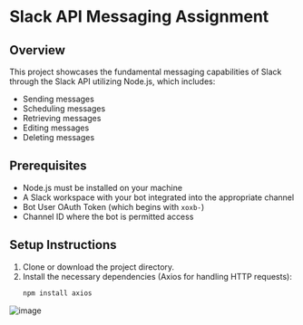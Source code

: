 # Slack API Messaging Assignment

## Overview
This project showcases the fundamental messaging capabilities of Slack through the Slack API utilizing Node.js, which includes:
- Sending messages
- Scheduling messages
- Retrieving messages
- Editing messages
- Deleting messages

## Prerequisites
- Node.js must be installed on your machine
- A Slack workspace with your bot integrated into the appropriate channel
- Bot User OAuth Token (which begins with `xoxb-`)
- Channel ID where the bot is permitted access

## Setup Instructions

1. Clone or download the project directory.
2. Install the necessary dependencies (Axios for handling HTTP requests):
   ```bash
   npm install axios

![image](https://github.com/user-attachments/assets/13f89e6a-4bd3-4fc2-b066-7a5f0007d5bb)
